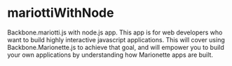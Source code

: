 mariottiWithNode
================

Backbone.mariotti.js with node.js app. This app  is for web developers who want to build highly interactive javascript applications. This  will cover using Backbone.Marionette.js to achieve that goal, and will empower you to build your own applications by understanding how Marionette apps are built.
